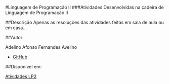 #Linguagem de Programação II
###Atividades Desenvolvidas na cadeira de Linguagem de Programação II

##Descrição
Apenas as resoluções das atividades feitas em sala de aula ou em casa...

##Autor:

Adelino Afonso Fernandes Avelino
 - [GitHub](https://github.com/aafavelino)


##Disponível em:

[Atividades LP2](https://github.com/aafavelino/Projetos_LP2/)

